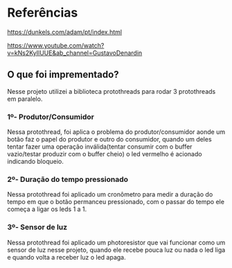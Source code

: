 # Referências
https://dunkels.com/adam/pt/index.html

https://www.youtube.com/watch?v=kNs2KyIlUUE&ab_channel=GustavoDenardin

## O que foi imprementado?
  Nesse projeto utilizei a biblioteca protothreads para rodar 3 protothreads em paralelo.
  ### 1º- Produtor/Consumidor
  Nessa protothread, foi aplica o problema do produtor/consumidor aonde um botão faz o papel do produtor e outro do consumidor, quando um deles tentar fazer uma
  operação inválida(tentar consumir com o buffer vazio/testar produzir com o buffer cheio) o led vermelho é acionado indicando bloqueio.

  ### 2º- Duração do tempo pressionado
  Nessa protothread foi aplicado um cronômetro para medir a duração do tempo em que o botão permanceu pressionado, com o passar do tempo ele começa a ligar os leds 1 a 1.

  ### 3º- Sensor de luz
  Nessa protothread foi aplicado um photoresistor que vai funcionar como um sensor de luz nesse projeto, quando ele recebe pouca luz ou nada o led liga e 
  quando volta a receber luz o led apaga.
